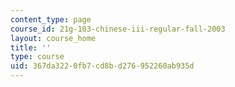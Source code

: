 ```yaml
---
content_type: page
course_id: 21g-103-chinese-iii-regular-fall-2003
layout: course_home
title: ''
type: course
uid: 367da322-0fb7-cd8b-d276-952260ab935d
---
```

